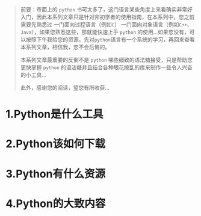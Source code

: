 >   前要：市面上的 `python` 书可太多了，这门语言某些角度上来看确实非常好入门，因此本系列文章只是针对非初学者的使用指南，在本系列中，您之前需要先熟悉过 一门面向过程语言（例如`C`） 一门面向对象语言（例如`C++`、`Java`），如果您熟悉这些，那就能快速上手 `python` 的使用...如果您没有，可以按照下午我给您的资源，先对`python`语言有一个系统的学习，再回来查看本系列文章，相信我，您不会后悔的。
>
>   本系列文章最重要的反倒不是 `python` 哪些细致的语法糖接受，只是帮助您更快掌握 `python` 的语法糖并且结合各种眼花缭乱的库来制作一些令人兴奋的小工具...
>
>   此外，感谢您的阅读，望您有所收获...

# 1.Python是什么工具



# 2.Python该如何下载



# 3.Python有什么资源



# 4.Python的大致内容

